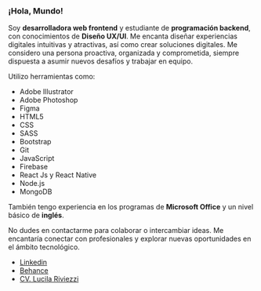 ### ¡Hola, Mundo!
Soy **desarrolladora web frontend** y estudiante de **programación backend**, con conocimientos de **Diseño UX/UI**. Me encanta diseñar experiencias digitales intuitivas y atractivas, así como crear soluciones digitales. Me considero una persona proactiva, organizada y comprometida, siempre dispuesta a asumir nuevos desafíos y trabajar en equipo.

Utilizo herramientas como:
- Adobe Illustrator
- Adobe Photoshop
- Figma
- HTML5
- CSS
- SASS
- Bootstrap
- Git
- JavaScript
- Firebase
- React Js y React Native
- Node.js
- MongoDB

También tengo experiencia en los programas de **Microsoft Office** y un nivel básico de **inglés**.

No dudes en contactarme para colaborar o intercambiar ideas. Me encantaría conectar con profesionales y explorar nuevas oportunidades en el ámbito tecnológico.
- [Linkedin](https://www.linkedin.com/in/lucila-riviezzi/)
- [Behance](https://www.behance.net/lucilariviezzirivero)
- [CV. Lucila Riviezzi](https://drive.google.com/file/d/1-0zGKGWJjXjrlfpSbZRZeDOZXZlCHsxv/view?usp=drive_link)
